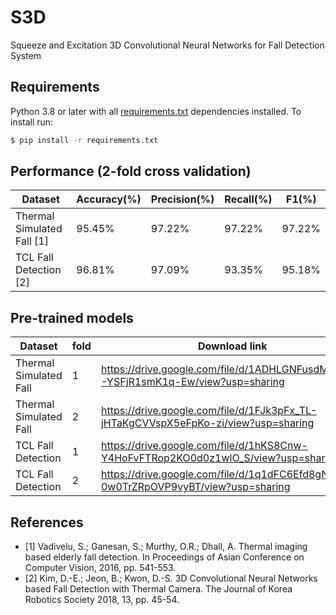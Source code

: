 # S3D
Squeeze and Excitation 3D Convolutional Neural Networks for Fall Detection System

## Requirements
Python 3.8 or later with all [requirements.txt](https://github.com/baek2sm/S3D/blob/master/requirements.txt) dependencies installed. To install run:
```bash
$ pip install -r requirements.txt
```

## Performance (2-fold cross validation)
  Dataset|Accuracy(%)|Precision(%)|Recall(%)|F1(%)
  -----|--|--|--|--
  Thermal Simulated Fall [1]|95.45%|97.22%|97.22%|97.22%
  TCL Fall Detection [2]|96.81%|97.09%|93.35%|95.18%

## Pre-trained models
  Dataset|fold|Download link
  --|-|-----
  Thermal Simulated Fall|1|https://drive.google.com/file/d/1ADHLGNFusdMyvfslD-YSFjR1smK1q-Ew/view?usp=sharing
  Thermal Simulated Fall|2|https://drive.google.com/file/d/1FJk3pFx_TL-jHTaKgCVVspX5eFpKo-zi/view?usp=sharing
  TCL Fall Detection|1|https://drive.google.com/file/d/1hKS8Cnw-Y4HoFvFTRop2KO0d0z1wlO_S/view?usp=sharing
  TCL Fall Detection|2|https://drive.google.com/file/d/1q1dFC6Efd8gNxYL-0w0TrZRpOVP9vyBT/view?usp=sharing

## References
- [1] Vadivelu, S.; Ganesan, S.; Murthy, O.R.; Dhall, A. Thermal imaging based elderly fall detection. In Proceedings of Asian Conference on Computer Vision, 2016, pp. 541-553.
- [2] Kim, D.-E.; Jeon, B.; Kwon, D.-S. 3D Convolutional Neural Networks based Fall Detection with Thermal Camera. The Journal of Korea Robotics Society 2018, 13, pp. 45-54.
